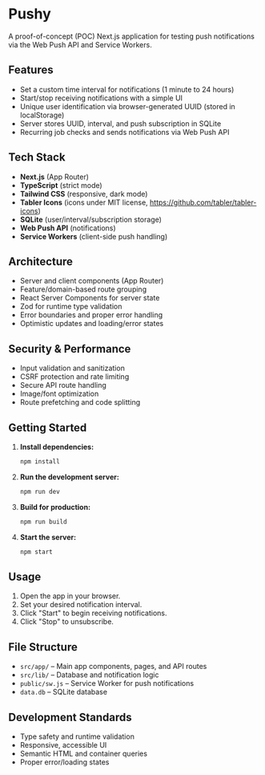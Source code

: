 
# Pushy

A proof-of-concept (POC) Next.js application for testing push notifications via the Web Push API and Service Workers.

## Features

- Set a custom time interval for notifications (1 minute to 24 hours)
- Start/stop receiving notifications with a simple UI
- Unique user identification via browser-generated UUID (stored in localStorage)
- Server stores UUID, interval, and push subscription in SQLite
- Recurring job checks and sends notifications via Web Push API

## Tech Stack

- **Next.js** (App Router)
- **TypeScript** (strict mode)
- **Tailwind CSS** (responsive, dark mode)
- **Tabler Icons** (icons under MIT license, https://github.com/tabler/tabler-icons)
- **SQLite** (user/interval/subscription storage)
- **Web Push API** (notifications)
- **Service Workers** (client-side push handling)

## Architecture

- Server and client components (App Router)
- Feature/domain-based route grouping
- React Server Components for server state
- Zod for runtime type validation
- Error boundaries and proper error handling
- Optimistic updates and loading/error states

## Security & Performance

- Input validation and sanitization
- CSRF protection and rate limiting
- Secure API route handling
- Image/font optimization
- Route prefetching and code splitting

## Getting Started

1. **Install dependencies:**
	```sh
	npm install
	```

2. **Run the development server:**
	```sh
	npm run dev
	```

3. **Build for production:**
	```sh
	npm run build
	```

4. **Start the server:**
	```sh
	npm start
	```

## Usage

1. Open the app in your browser.
2. Set your desired notification interval.
3. Click "Start" to begin receiving notifications.
4. Click "Stop" to unsubscribe.

## File Structure

- `src/app/` – Main app components, pages, and API routes
- `src/lib/` – Database and notification logic
- `public/sw.js` – Service Worker for push notifications
- `data.db` – SQLite database

## Development Standards

- Type safety and runtime validation
- Responsive, accessible UI
- Semantic HTML and container queries
- Proper error/loading states